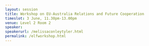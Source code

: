 ```yaml
---
layout: session
title: Workshop on EU-Australia Relations and Future Cooperation
timeslot: 3 June, 11.30pm-13.00pm
venue: Level 2 Room 2
speaker:
speakerurl: /melissaconleytyler.html
permalink: /elfworkshop.html
---
```



